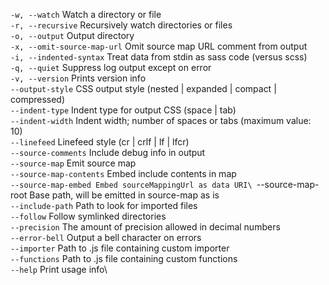 `-w, --watch` 
Watch a directory or file\
`-r, --recursive`
Recursively watch directories or files\
`-o, --output`
Output directory\
`-x, --omit-source-map-url`
Omit source map URL comment from output\
`-i, --indented-syntax`
Treat data from stdin as sass code (versus scss)\
`-q, --quiet`
Suppress log output except on error\
`-v, --version`
Prints version info\
`--output-style`
 CSS output style (nested | expanded | compact | compressed)\
`--indent-type`
Indent type for output CSS (space | tab)\
`--indent-width`
 Indent width; number of spaces or tabs (maximum value: 10)\
`--linefeed`
Linefeed style (cr | crlf | lf | lfcr)\
`--source-comments`
Include debug info in output\
`--source-map`
 Emit source map\
`--source-map-contents`
Embed include contents in map\
`--source-map-embed Embed sourceMappingUrl as data URI\
`--source-map-root Base path, will be emitted in source-map as is\
`--include-path`
 Path to look for imported files\
`--follow`
Follow symlinked directories\
`--precision`
The amount of precision allowed in decimal numbers\
`--error-bell`
 Output a bell character on errors\
`--importer`
 Path to .js file containing custom importer\
`--functions`
Path to .js file containing custom functions\
`--help`
 Print usage info\